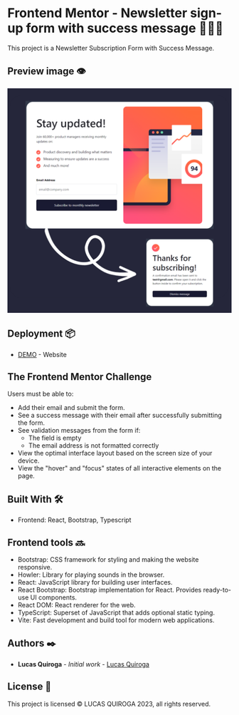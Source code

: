 # Frontend Mentor - Newsletter sign-up form with success message ✍🏼✅

This project is a Newsletter Subscription Form with Success Message.

## Preview image 👁

![Design preview for the Newsletter sign-up form with success message coding challenge](./src/assets/images/app.png)

## Deployment 📦

- [DEMO](https://login-register-user.netlify.app/) - Website

## The Frontend Mentor Challenge

Users must be able to:

- Add their email and submit the form.
- See a success message with their email after successfully submitting the form.
- See validation messages from the form if:
  - The field is empty
  - The email address is not formatted correctly
- View the optimal interface layout based on the screen size of your device.
- View the "hover" and "focus" states of all interactive elements on the page.

## Built With 🛠️

- Frontend: React, Bootstrap, Typescript

## Frontend tools 🔜

- Bootstrap: CSS framework for styling and making the website responsive.
- Howler: Library for playing sounds in the browser.
- React: JavaScript library for building user interfaces.
- React Bootstrap: Bootstrap implementation for React. Provides ready-to-use UI components.
- React DOM: React renderer for the web.
- TypeScript: Superset of JavaScript that adds optional static typing.
- Vite: Fast development and build tool for modern web applications.

## Authors ✒️

- **Lucas Quiroga** - _Initial work_ - [Lucas Quiroga](https://github.com/Lucas-Quiroga)

## License 📄

This project is licensed © LUCAS QUIROGA 2023, all rights reserved.
